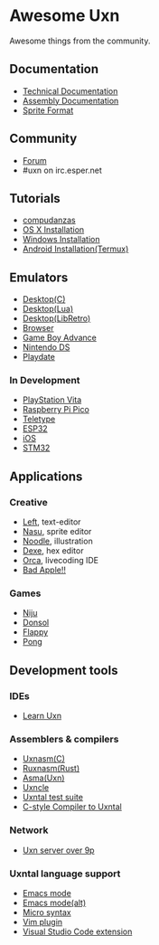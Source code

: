 # Awesome Uxn

Awesome things from the community.

## Documentation

- [Technical Documentation](https://wiki.xxiivv.com/site/varvara.html)
- [Assembly Documentation](https://wiki.xxiivv.com/site/uxntal.html)
- [Sprite Format](https://wiki.xxiivv.com/site/chr_format.html)

## Community

- [Forum](https://llllllll.co/t/uxn-virtual-computer/46103)
- #uxn on irc.esper.net

## Tutorials

- [compudanzas](https://compudanzas.net/uxn_tutorial.html)
- [OS X Installation](https://eli.li/2021/09/27/how-to-install-uxn-on-macos)
- [Windows Installation](https://itch.io/t/1605965/a-quick-guide-to-running-this-software)
- [Android Installation(Termux)](https://llllllll.co/t/uxn-virtual-computer/46103/253)

## Emulators

- [Desktop(C)](https://git.sr.ht/~rabbits/uxn/)
- [Desktop(Lua)](https://github.com/DeltaF1/uxn-lua)
- [Desktop(LibRetro)](https://github.com/kivutar/uxn)
- [Browser](https://github.com/aduros/webuxn)
- [Game Boy Advance](https://git.badd10de.dev/uxngba)
- [Nintendo DS](https://github.com/asiekierka/uxnds)
- [Playdate](https://git.sr.ht/~rabbits/uxn-playdate)

### In Development 

- [PlayStation Vita](https://github.com/ivodopiviz/uxnvita)
- [Raspberry Pi Pico](https://merveilles.town/@alderwick/106222101764116637)
- [Teletype](https://github.com/csboling/teluxn)
- [ESP32](https://github.com/max22-/uxn-esp32)
- [iOS](https://github.com/kylestew/UxniOS)
- [STM32](https://github.com/kylestew/armuxn)

## Applications

### Creative

- [Left](https://wiki.xxiivv.com/site/left.html), text-editor
- [Nasu](https://wiki.xxiivv.com/site/nasu.html), sprite editor
- [Noodle](https://wiki.xxiivv.com/site/noodle.html), illustration
- [Dexe](https://wiki.xxiivv.com/site/dexe.html), hex editor
- [Orca](https://git.sr.ht/~rabbits/orca-toy), livecoding IDE
- [Bad Apple!!](https://github.com/karolbelina/bad-apple-uxn)

### Games

- [Niju](https://hundredrabbits.itch.io/niju)
- [Donsol](https://hundredrabbits.itch.io/donsol)
- [Flappy](https://github.com/keijiro/uxn-sketches/blob/main/flappy.tal)
- [Pong](https://compudanzas.net/uxn_tutorial_day_6.html)

## Development tools

### IDEs

- [Learn Uxn](https://metasyn.github.io/learn-uxn/)

### Assemblers & compilers

- [Uxnasm(C)](https://git.sr.ht/~rabbits/uxn/tree/main/item/src/uxnasm.c)
- [Ruxnasm(Rust)](https://github.com/karolbelina/ruxnasm)
- [Asma(Uxn)](https://git.sr.ht/~rabbits/uxn/tree/main/item/projects/software/asma.tal)
- [Uxncle](https://github.com/CPunch/Uxncle)
- [Uxntal test suite](https://github.com/karolbelina/uxntal-test-suite)
- [C-style Compiler to Uxntal](https://github.com/CPunch/Pyuxncle)

### Network

- [Uxn server over 9p](https://nilfm.cc/git/xrxs/about/)

### Uxntal language support

- [Emacs mode](https://github.com/xaderfos/uxntal-mode)
- [Emacs mode(alt)](https://github.com/rafapaezbas/uxntal-mode)
- [Micro syntax](https://nilfm.cc/git/dotfiles/tree/micro/syntax/uxn.yaml)
- [Vim plugin](https://github.com/karolbelina/uxntal.vim)
- [Visual Studio Code extension](https://marketplace.visualstudio.com/items?itemName=karolbelina.uxntal)
